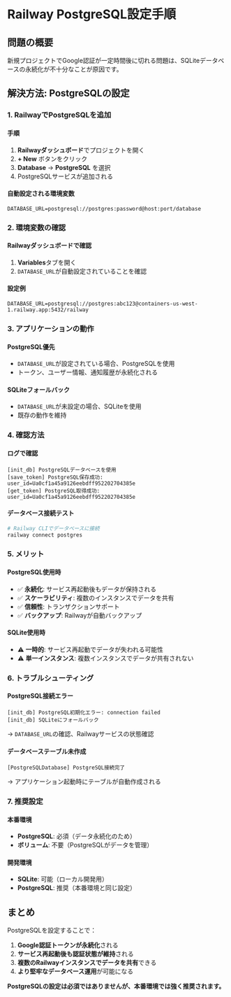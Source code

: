 # Railway PostgreSQL設定手順

## 問題の概要
新規プロジェクトでGoogle認証が一定時間後に切れる問題は、SQLiteデータベースの永続化が不十分なことが原因です。

## 解決方法: PostgreSQLの設定

### 1. RailwayでPostgreSQLを追加

#### 手順
1. **Railwayダッシュボード**でプロジェクトを開く
2. **+ New** ボタンをクリック
3. **Database** → **PostgreSQL** を選択
4. PostgreSQLサービスが追加される

#### 自動設定される環境変数
```
DATABASE_URL=postgresql://postgres:password@host:port/database
```

### 2. 環境変数の確認

#### Railwayダッシュボードで確認
1. **Variables**タブを開く
2. `DATABASE_URL`が自動設定されていることを確認

#### 設定例
```
DATABASE_URL=postgresql://postgres:abc123@containers-us-west-1.railway.app:5432/railway
```

### 3. アプリケーションの動作

#### PostgreSQL優先
- `DATABASE_URL`が設定されている場合、PostgreSQLを使用
- トークン、ユーザー情報、通知履歴が永続化される

#### SQLiteフォールバック
- `DATABASE_URL`が未設定の場合、SQLiteを使用
- 既存の動作を維持

### 4. 確認方法

#### ログで確認
```
[init_db] PostgreSQLデータベースを使用
[save_token] PostgreSQL保存成功: user_id=Ua0cf1a45a9126eebdff952202704385e
[get_token] PostgreSQL取得成功: user_id=Ua0cf1a45a9126eebdff952202704385e
```

#### データベース接続テスト
```bash
# Railway CLIでデータベースに接続
railway connect postgres
```

### 5. メリット

#### PostgreSQL使用時
- ✅ **永続化**: サービス再起動後もデータが保持される
- ✅ **スケーラビリティ**: 複数のインスタンスでデータを共有
- ✅ **信頼性**: トランザクションサポート
- ✅ **バックアップ**: Railwayが自動バックアップ

#### SQLite使用時
- ⚠️ **一時的**: サービス再起動でデータが失われる可能性
- ⚠️ **単一インスタンス**: 複数インスタンスでデータが共有されない

### 6. トラブルシューティング

#### PostgreSQL接続エラー
```
[init_db] PostgreSQL初期化エラー: connection failed
[init_db] SQLiteにフォールバック
```
→ `DATABASE_URL`の確認、Railwayサービスの状態確認

#### データベーステーブル未作成
```
[PostgreSQLDatabase] PostgreSQL接続完了
```
→ アプリケーション起動時にテーブルが自動作成される

### 7. 推奨設定

#### 本番環境
- **PostgreSQL**: 必須（データ永続化のため）
- **ボリューム**: 不要（PostgreSQLがデータを管理）

#### 開発環境
- **SQLite**: 可能（ローカル開発用）
- **PostgreSQL**: 推奨（本番環境と同じ設定）

## まとめ

PostgreSQLを設定することで：
1. **Google認証トークンが永続化**される
2. **サービス再起動後も認証状態が維持**される
3. **複数のRailwayインスタンスでデータを共有**できる
4. **より堅牢なデータベース運用**が可能になる

**PostgreSQLの設定は必須ではありませんが、本番環境では強く推奨されます。**

